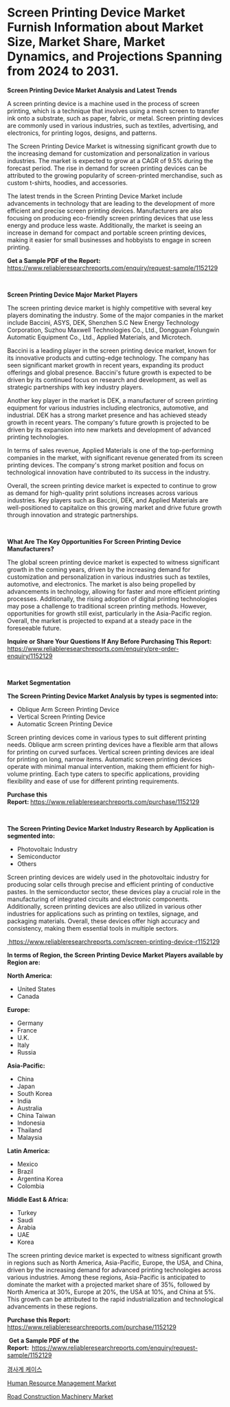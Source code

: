 <p><h1>Screen Printing Device Market Furnish Information about Market Size, Market Share, Market Dynamics, and Projections Spanning from 2024 to 2031.</h1></p><p><strong>Screen Printing Device Market Analysis and Latest Trends</strong></p>
<p><p>A screen printing device is a machine used in the process of screen printing, which is a technique that involves using a mesh screen to transfer ink onto a substrate, such as paper, fabric, or metal. Screen printing devices are commonly used in various industries, such as textiles, advertising, and electronics, for printing logos, designs, and patterns.</p><p>The Screen Printing Device Market is witnessing significant growth due to the increasing demand for customization and personalization in various industries. The market is expected to grow at a CAGR of 9.5% during the forecast period. The rise in demand for screen printing devices can be attributed to the growing popularity of screen-printed merchandise, such as custom t-shirts, hoodies, and accessories.</p><p>The latest trends in the Screen Printing Device Market include advancements in technology that are leading to the development of more efficient and precise screen printing devices. Manufacturers are also focusing on producing eco-friendly screen printing devices that use less energy and produce less waste. Additionally, the market is seeing an increase in demand for compact and portable screen printing devices, making it easier for small businesses and hobbyists to engage in screen printing.</p></p>
<p><strong>Get a Sample PDF of the Report:&nbsp;</strong> <a href="https://www.reliableresearchreports.com/enquiry/request-sample/1152129">https://www.reliableresearchreports.com/enquiry/request-sample/1152129</a></p>
<p>&nbsp;</p>
<p><strong>Screen Printing Device Major Market Players</strong></p>
<p><p>The screen printing device market is highly competitive with several key players dominating the industry. Some of the major companies in the market include Baccini, ASYS, DEK, Shenzhen S.C New Energy Technology Corporation, Suzhou Maxwell Technologies Co., Ltd., Dongguan Folungwin Automatic Equipment Co., Ltd., Applied Materials, and Microtech.</p><p>Baccini is a leading player in the screen printing device market, known for its innovative products and cutting-edge technology. The company has seen significant market growth in recent years, expanding its product offerings and global presence. Baccini's future growth is expected to be driven by its continued focus on research and development, as well as strategic partnerships with key industry players.</p><p>Another key player in the market is DEK, a manufacturer of screen printing equipment for various industries including electronics, automotive, and industrial. DEK has a strong market presence and has achieved steady growth in recent years. The company's future growth is projected to be driven by its expansion into new markets and development of advanced printing technologies.</p><p>In terms of sales revenue, Applied Materials is one of the top-performing companies in the market, with significant revenue generated from its screen printing devices. The company's strong market position and focus on technological innovation have contributed to its success in the industry.</p><p>Overall, the screen printing device market is expected to continue to grow as demand for high-quality print solutions increases across various industries. Key players such as Baccini, DEK, and Applied Materials are well-positioned to capitalize on this growing market and drive future growth through innovation and strategic partnerships.</p></p>
<p>&nbsp;</p>
<p><strong>What Are The Key Opportunities For Screen Printing Device Manufacturers?</strong></p>
<p><p>The global screen printing device market is expected to witness significant growth in the coming years, driven by the increasing demand for customization and personalization in various industries such as textiles, automotive, and electronics. The market is also being propelled by advancements in technology, allowing for faster and more efficient printing processes. Additionally, the rising adoption of digital printing technologies may pose a challenge to traditional screen printing methods. However, opportunities for growth still exist, particularly in the Asia-Pacific region. Overall, the market is projected to expand at a steady pace in the foreseeable future.</p></p>
<p><strong>Inquire or Share Your Questions If Any Before Purchasing This Report:</strong> <a href="https://www.reliableresearchreports.com/enquiry/pre-order-enquiry/1152129">https://www.reliableresearchreports.com/enquiry/pre-order-enquiry/1152129</a></p>
<p>&nbsp;</p>
<p><strong>Market Segmentation</strong></p>
<p><strong>The Screen Printing Device Market Analysis by types is segmented into:</strong></p>
<p><ul><li>Oblique Arm Screen Printing Device</li><li>Vertical Screen Printing Device</li><li>Automatic Screen Printing Device</li></ul></p>
<p><p>Screen printing devices come in various types to suit different printing needs. Oblique arm screen printing devices have a flexible arm that allows for printing on curved surfaces. Vertical screen printing devices are ideal for printing on long, narrow items. Automatic screen printing devices operate with minimal manual intervention, making them efficient for high-volume printing. Each type caters to specific applications, providing flexibility and ease of use for different printing requirements.</p></p>
<p><strong>Purchase this Report:&nbsp;</strong><a href="https://www.reliableresearchreports.com/purchase/1152129">https://www.reliableresearchreports.com/purchase/1152129</a></p>
<p>&nbsp;</p>
<p><strong>The Screen Printing Device Market Industry Research by Application is segmented into:</strong></p>
<p><ul><li>Photovoltaic Industry</li><li>Semiconductor</li><li>Others</li></ul></p>
<p><p>Screen printing devices are widely used in the photovoltaic industry for producing solar cells through precise and efficient printing of conductive pastes. In the semiconductor sector, these devices play a crucial role in the manufacturing of integrated circuits and electronic components. Additionally, screen printing devices are also utilized in various other industries for applications such as printing on textiles, signage, and packaging materials. Overall, these devices offer high accuracy and consistency, making them essential tools in multiple sectors.</p></p>
<p><a href="https://www.reliableresearchreports.com/screen-printing-device-r1152129">&nbsp;https://www.reliableresearchreports.com/screen-printing-device-r1152129</a></p>
<p><strong>In terms of Region, the Screen Printing Device Market Players available by Region are:</strong></p>
<p>
    <p> <strong> North America: </strong>
        <ul>
            <li>United States</li>
            <li>Canada</li>
        </ul>
        </p> 
    <p> <strong> Europe: </strong>
        <ul>
            <li>Germany</li>
            <li>France</li>
            <li>U.K.</li>
            <li>Italy</li>
            <li>Russia</li>
        </ul>
        </p> 
    <p> <strong> Asia-Pacific: </strong>
        <ul>
            <li>China</li>
            <li>Japan</li>
            <li>South Korea</li>
            <li>India</li>
            <li>Australia</li>
            <li>China Taiwan</li>
            <li>Indonesia</li>
            <li>Thailand</li>
            <li>Malaysia</li>
        </ul>
        </p> 
    <p> <strong> Latin America: </strong>
        <ul>
            <li>Mexico</li>
            <li>Brazil</li>
            <li>Argentina Korea</li>
            <li>Colombia</li>
        </ul>
        </p> 
    <p> <strong> Middle East & Africa: </strong>
        <ul>
            <li>Turkey</li>
            <li>Saudi</li>
            <li>Arabia</li>
            <li>UAE</li>
            <li>Korea</li>
        </ul>
    </p>
    </p>
<p><p>The screen printing device market is expected to witness significant growth in regions such as North America, Asia-Pacific, Europe, the USA, and China, driven by the increasing demand for advanced printing technologies across various industries. Among these regions, Asia-Pacific is anticipated to dominate the market with a projected market share of 35%, followed by North America at 30%, Europe at 20%, the USA at 10%, and China at 5%. This growth can be attributed to the rapid industrialization and technological advancements in these regions.</p></p>
<p><strong>Purchase this Report: </strong><a href="https://www.reliableresearchreports.com/purchase/1152129">https://www.reliableresearchreports.com/purchase/1152129</a></p>
<p>&nbsp;<strong>Get a Sample PDF of the Report:&nbsp;&nbsp;</strong><a href="https://www.reliableresearchreports.com/enquiry/request-sample/1152129">https://www.reliableresearchreports.com/enquiry/request-sample/1152129</a></p>
<p><strong></strong></p>
<p><p><a href="https://medium.com/@randyhuel1979/%EB%B6%84%EC%84%9D-%EC%9D%B8%ED%81%B4%EB%A6%AC%EB%85%B8%EB%AF%B8%ED%84%B0-%EC%BC%80%EC%9D%B4%EC%8B%B1-%EC%8B%9C%EC%9E%A5-%EA%B8%80%EB%A1%9C%EB%B2%8C-%EC%82%B0%EC%97%85-%EC%A0%84%EB%A7%9D-%EB%B0%8F-%EC%98%88%EC%B8%A1-2024%EB%85%84-2031%EB%85%84-33b6d4720cae">경사계 케이스</a></p><p><a href="https://www.linkedin.com/pulse/human-resource-management-market-analysis-sze-forecasted-period-fx8af?trackingId=FuFnepvha4W87xcugQou7g%3D%3D">Human Resource Management Market</a></p><p><a href="https://www.linkedin.com/pulse/road-construction-machinery-market-key-successful-business-jrw0e?trackingId=%2BlILuytoOjh%2BolU7L2nB%2BA%3D%3D">Road Construction Machinery Market</a></p></p>